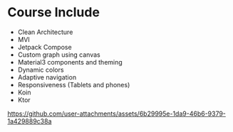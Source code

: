 # Course Include
* Clean Architecture
* MVI
* Jetpack Compose
* Custom graph using canvas
* Material3 components and  theming
* Dynamic colors
* Adaptive navigation
* Responsiveness (Tablets and phones)
* Koin
* Ktor

https://github.com/user-attachments/assets/6b29995e-1da9-46b6-9379-1a429889c38a
